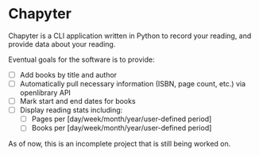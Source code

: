 # Chapyter

Chapyter is a CLI application written in Python to record your reading, and
provide data about your reading.

Eventual goals for the software is to provide:
- [ ] Add books by title and author
- [ ] Automatically pull necessary information (ISBN, page count, etc.) via openlibrary API
- [ ] Mark start and end dates for books
- [ ] Display reading stats including:
   - [ ] Pages per [day/week/month/year/user-defined period]
   - [ ] Books per [day/week/month/year/user-defined period]

As of now, this is an incomplete project that is still being worked on.
